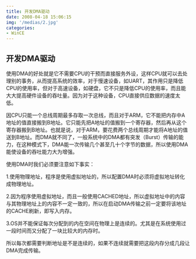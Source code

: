 ```yaml
---
title: 开发DMA驱动
date: 2008-04-18 15:06:15
img: '/medias/2.jpg'
categories:
- WinCE
---
```


## 开发DMA驱动

使用DMA的好处就是它不需要CPU的干预而直接服务外设，这样CPU就可以去处理别的事务，从而提高系统的效率，对于慢速设备，如UART，其作用只是降低CPU的使用率，但对于高速设备，如硬盘，它不只是降低CPU的使用率，而且能大大提高硬件设备的吞吐量。因为对于这种设备，CPU直接供应数据的速度太低。

因CPU只能一个总线周期最多存取一次总线，而且对于ARM，它不能把内存中A地址的值直接搬到B地址。它只能先把A地址的值搬到一个寄存器，然后再从这个寄存器搬到B地址。也就是说，对于ARM，要花费两个总线周期才能将A地址的值送到B地址。而DMA就不同了，一般系统中的DMA都有突发（Burst）传输的能力，在这种模式下，DMA能一次传输几个甚至几十个字节的数据，所以使用DMA能使设备的吞吐能力大为增强。

使用DMA时我们必须要注意如下事实：

1.使用物理地址，程序是使用虚拟地址的，所以配置DMA时必须将虚拟地址转化成物理地址。

2.因为程序使用虚拟地址，而且一般使用CACHED地址，所以虚拟地址中的内容与其物理地址上的内容不一定一致的，所以在启动DMA传输之前一定要将该地址的CACHE刷新，即写入内存。

3.OS并不能保证每次分配到的内在空间在物理上是连续的。尤其是在系统使用过一段时间而又分配了一块比较大的内存时。

所以每次都需要判断地址是不是连续的，如果不连续就需要把这段内存分成几段让DMA完成传输。
